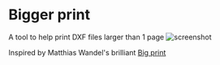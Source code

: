 # Bigger print

A tool to help print DXF files larger than 1 page
![screenshot](https://user-images.githubusercontent.com/13182141/236898874-8204772b-612d-435c-bf1d-00d3b17aac90.png)

Inspired by Matthias Wandel's brilliant [Big print](https://woodgears.ca/bigprint/)

